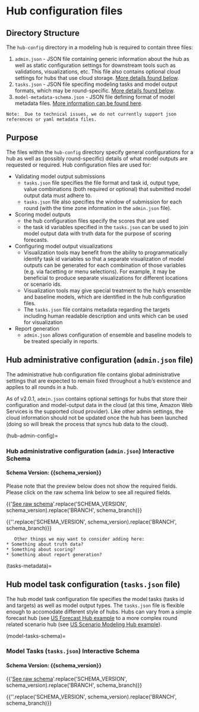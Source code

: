 # Hub configuration files

## Directory Structure
The `hub-config` directory in a modeling hub is required to contain three files:
   1. `admin.json` - JSON file containing generic information about the hub as well as static configuration settings for downstream tools such as validations, visualizations, etc. This file also contains optional cloud settings for hubs that use cloud storage. [More details found below](#hub-admin-config).  
   2. `tasks.json` - JSON file specifing modeling tasks and model output formats, which may be round-specific. [More details found below](#tasks-metadata).  
   3. `model-metadata-schema.json` - JSON file defining format of model metadata files. [More information can be found here](#model-metadata-schema).  

```{caution}
Note:  Due to technical issues, we do not currently support json references or yaml metadata files.
```

## Purpose
The files within the `hub-config` directory specify general configurations for a hub as well as (possibly round-specific) details of what model outputs are requested or required. Hub configuration files are used for:
* Validating model output submissions
   * `tasks.json` file specifies the file format and task id, output type, value combinations (both required or optional) that submitted model output data must adhere to.
   *  `tasks.json` file also specifies the window of submission for each round (with the time zone information in the `admin.json` file). 
* Scoring model outputs
   * the hub configuration files specify the scores that are used
   * the task id variables specified in the `tasks.json` can be used to join model output data with truth data for the purpose of scoring forecasts.
* Configuring model output visualizations
   * Visualization tools may benefit from the ability to programmatically identify task id variables so that a separate visualization of model outputs can be generated for each combination of those variables (e.g. via facetting or menu selections). For example, it may be beneficial to produce separate visualizations for different locations or scenario ids.
   * Visualization tools may give special treatment to the hub’s ensemble and baseline models, which are identified in the hub configuration files.
   * The `tasks.json` file contains metadata regarding the targets including human readable description and units which can be used for visualization 
* Report generation
   * `admin.json` allows configuration of ensemble and baseline models to be treated specially in reports.


## Hub administrative configuration (`admin.json` file)

The administrative hub configuration file contains global administrative settings that are expected to remain fixed throughout a hub’s existence and applies to all rounds in a hub.

As of v2.0.1, `admin.json` contains optional settings for hubs that store their configuration and model-output data in the cloud (at this time, Amazon Web Services is the supported cloud provider). Like other admin settings, the cloud information should not be updated once the hub has been launched (doing so will break the process that syncs hub data to the cloud).

(hub-admin-config)=
### Hub administrative configuration (`admin.json`) Interactive Schema

#### Schema Version: {{schema_version}}

Please note that the preview below does not show the required fields. Please click on the raw schema link below to see all required fields. 

{{'[See raw schema](https://raw.githubusercontent.com/Infectious-Disease-Modeling-Hubs/schemas/BRANCH/SCHEMA_VERSION/admin-schema.json)'.replace('SCHEMA_VERSION', schema_version).replace('BRANCH', schema_branch)}}

{{'<script src="../_static/docson/widget.js" data-schema="https://raw.githubusercontent.com/Infectious-Disease-Modeling-Hubs/schemas/BRANCH/SCHEMA_VERSION/admin-schema.json"></script>'.replace('SCHEMA_VERSION', schema_version).replace('BRANCH', schema_branch)}}

```{note}
   Other things we may want to consider adding here:
* Something about truth data?
* Something about scoring?
* Something about report generation?
```

(tasks-metadata)=
## Hub model task configuration (`tasks.json` file)
The hub model task configuration file specifies the model tasks (tasks id and targets) as well as model output types. The `tasks.json` file is flexible enough to accomodate different style of hubs. Hubs can vary from a simple forecast hub (see [US Forecast Hub example](/user-guide/intro-data-formats.md) to a more complex round related scenario hub (see [US Scenario Modeling Hub example](/user-guide/intro-data-formats.md)).

(model-tasks-schema)=
### Model Tasks (`tasks.json`) Interactive Schema

#### Schema Version: {{schema_version}}
{{'[See raw schema](https://raw.githubusercontent.com/Infectious-Disease-Modeling-Hubs/schemas/BRANCH/SCHEMA_VERSION/tasks-schema.json)'.replace('SCHEMA_VERSION', schema_version).replace('BRANCH', schema_branch)}}

{{'<script src="../_static/docson/widget.js" data-schema="https://raw.githubusercontent.com/Infectious-Disease-Modeling-Hubs/schemas/BRANCH/SCHEMA_VERSION/tasks-schema.json"></script>'.replace('SCHEMA_VERSION', schema_version).replace('BRANCH', schema_branch)}}

